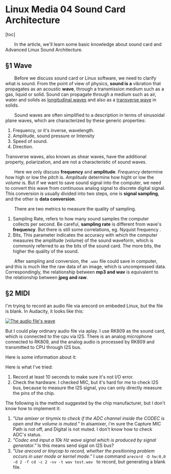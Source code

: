 # Linux Media 04 Sound Card Architecture

[toc]

&emsp;&emsp;In the article, we'll learn some basic knowledge about sound card and Advanced Linux Sound Architecture.

## §1 Wave

&emsp;&emsp;Before we discuss sound card or Linux software, we need to clarify what is sound. From the point of view of physics, **sound is a** vibration that propagates as an acoustic **wave**, through a transmission medium such as a gas, liquid or solid. Sound can propagate through a medium such as air, water and solids as <a href = "https://en.wikipedia.org/wiki/Longitudinal_wave">longitudinal waves</a> and also as a <a href = "https://en.wikipedia.org/wiki/Transverse_wave">transverse wave</a> in solids. 

&emsp;&emsp;Sound waves are often simplified to a description in terms of sinusoidal plane waves, which are characterized by these generic properties:

1. Frequency, or it's inverse, wavelength. 
2. Amplitude, sound pressure or Intensity
3. Speed of sound.
4. Direction.

Transverse waves, also known as shear waves, have the additional property, polarization, and are not a characteristic of sound waves.

&emsp;&emsp;Here we only discuss **frequency** and **amplitude**. *Frequency* determine how high or low the *pitch* is. *Amplitude* determine how hight or low the *volume* is. But if we want to save sound signal into the computer, we need to convert this wave from continuous analog signal to discrete digital signal. This conversion is usually divided into two steps, one is **signal sampling**, and the other is **data conversion**. 

&emsp;&emsp;There are two metrics to measure the quality of sampling.

1. Sampling Rate, refers to how many sound samples the computer collects per second. Be careful, **sampling rate** is different from wave's **frequency**. But there is still some correlations, eg. Nyquist frequency
.
2. Bits, This parameter indicates the accuracy with which the computer measures the amplitude (volume) of the sound waveform, which is commonly referred to as the bits of the sound card. The more bits, the higher the quality of the sound.

&emsp;&emsp;After sampling and conversion, the `.wav` file could save in computer, and this is much like the raw data of an image, which is uncompressed data. Correspondingly, the relationship between **mp3 and wav** is equivalent to the relationship between **jpeg and raw**.

## §2 MIDI

I'm trying to record an audio file via arecord on embeded Linux, but the file is blank. In Audacity, it looks like this:

[![The audio file's wave][1]][1]

But I could play ordinary audio file via aplay. I use RK809 as the sound card, which is connected to the cpu via I2S. There is an analog microphone connected to RK809, and the analog audio is processed by RK809 and transmitted to CPU through I2S bus.

Here is some information about it:

Here is what I've tried:

1. Record at least 10 seconds to make sure it's not I/O error.
2. Check the hardware. I checked MIC, but it's hard for me to check I2S bus, because to measure the I2S signal, you can only directly measure the pins of the chip. 

The following is the method suggested by the chip manufacturer, but I don't know how to implement it:

1. *"Use amixer or tinymix to check if the ADC channel inside the CODEC is open and the volume is muted."* In alsamixer, i'm sure the Capture MIC Path is not off, and Digital is not muted. I don't know how to check ADC's status.
2. *"Codec end input a 10k Hz wave signal which is produced by signal generator."* Is this means send sigal on I2S bus?
3. *"Use arecord or tinycap to record, whether the positioning problem occurs in user mode or kernel mode."* I use command `arecord -D hw:0,0 -d 2 -f cd -c 2 -vv -t wav test.wav
` to record, but generating a blank file.

  [1]: https://i.stack.imgur.com/r4skH.png
  [2]: https://i.stack.imgur.com/ZZ3M3.png